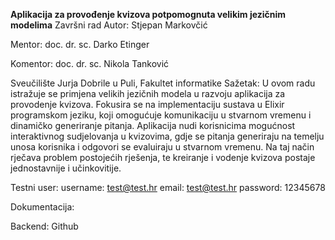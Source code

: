 **Aplikacija za provođenje kvizova potpomognuta velikim jezičnim modelima**
Završni rad Autor: Stjepan Markovčić

Mentor: doc. dr. sc. Darko Etinger

Komentor: doc. dr. sc. Nikola Tanković

Sveučilište Jurja Dobrile u Puli, Fakultet informatike
Sažetak: 
U ovom radu istražuje se primjena velikih jezičnih modela u razvoju aplikacija za provodenje kvizova. Fokusira se na implementaciju sustava u Elixir
programskom jeziku, koji omogućuje komunikaciju u stvarnom vremenu i
dinamičko generiranje pitanja. Aplikacija nudi korisnicima mogućnost interaktivnog sudjelovanja u kvizovima, gdje se pitanja generiraju na temelju
unosa korisnika i odgovori se evaluiraju u stvarnom vremenu. Na taj način
rječava problem postojećih rješenja, te kreiranje i vodenje kvizova postaje
jednostavnije i učinkovitije.

Testni user: 
username: test@test.hr 
email: test@test.hr
password: 12345678

Dokumentacija: 

Backend: Github
